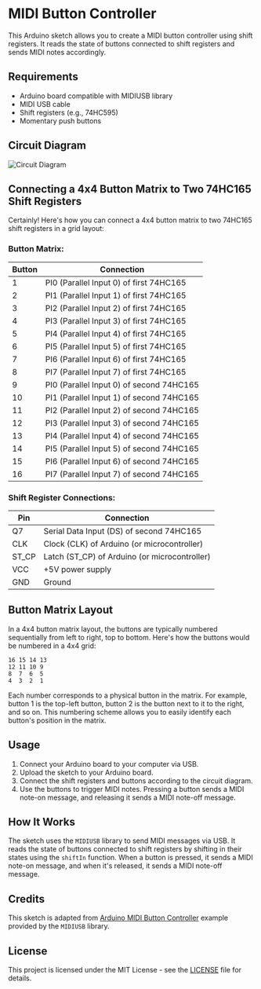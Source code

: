 # MIDI Button Controller

This Arduino sketch allows you to create a MIDI button controller using shift registers. It reads the state of buttons connected to shift registers and sends MIDI notes accordingly.

## Requirements

- Arduino board compatible with MIDIUSB library
- MIDI USB cable
- Shift registers (e.g., 74HC595)
- Momentary push buttons

## Circuit Diagram

![Circuit Diagram](https://github.com/InfectedBytes/ArduinoShiftIn/blob/master/ShiftIn%2Fexamples%2FTwoShiftRegisters%2FLayout2.png)

## Connecting a 4x4 Button Matrix to Two 74HC165 Shift Registers

Certainly! Here's how you can connect a 4x4 button matrix to two 74HC165 shift registers in a grid layout:

### Button Matrix:
| Button | Connection                                |
|--------|-------------------------------------------|
| 1      | PI0 (Parallel Input 0) of first 74HC165  |
| 2      | PI1 (Parallel Input 1) of first 74HC165  |
| 3      | PI2 (Parallel Input 2) of first 74HC165  |
| 4      | PI3 (Parallel Input 3) of first 74HC165  |
| 5      | PI4 (Parallel Input 4) of first 74HC165  |
| 6      | PI5 (Parallel Input 5) of first 74HC165  |
| 7      | PI6 (Parallel Input 6) of first 74HC165  |
| 8      | PI7 (Parallel Input 7) of first 74HC165  |
| 9      | PI0 (Parallel Input 0) of second 74HC165 |
| 10     | PI1 (Parallel Input 1) of second 74HC165 |
| 11     | PI2 (Parallel Input 2) of second 74HC165 |
| 12     | PI3 (Parallel Input 3) of second 74HC165 |
| 13     | PI4 (Parallel Input 4) of second 74HC165 |
| 14     | PI5 (Parallel Input 5) of second 74HC165 |
| 15     | PI6 (Parallel Input 6) of second 74HC165 |
| 16     | PI7 (Parallel Input 7) of second 74HC165 |

### Shift Register Connections:
| Pin   | Connection                                |
|-------|-------------------------------------------|
| Q7    | Serial Data Input (DS) of second 74HC165 |
| CLK   | Clock (CLK) of Arduino (or microcontroller)|
| ST_CP | Latch (ST_CP) of Arduino (or microcontroller)|
| VCC   | +5V power supply                          |
| GND   | Ground                                    |


## Button Matrix Layout

In a 4x4 button matrix layout, the buttons are typically numbered sequentially from left to right, top to bottom. Here's how the buttons would be numbered in a 4x4 grid:

```
16 15 14 13
12 11 10 9
8  7  6  5
4  3  2  1
```

Each number corresponds to a physical button in the matrix. For example, button 1 is the top-left button, button 2 is the button next to it to the right, and so on. This numbering scheme allows you to easily identify each button's position in the matrix.

## Usage

1. Connect your Arduino board to your computer via USB.
2. Upload the sketch to your Arduino board.
3. Connect the shift registers and buttons according to the circuit diagram.
4. Use the buttons to trigger MIDI notes. Pressing a button sends a MIDI note-on message, and releasing it sends a MIDI note-off message.

## How It Works

The sketch uses the `MIDIUSB` library to send MIDI messages via USB. It reads the state of buttons connected to shift registers by shifting in their states using the `shiftIn` function. When a button is pressed, it sends a MIDI note-on message, and when it's released, it sends a MIDI note-off message.

## Credits

This sketch is adapted from [Arduino MIDI Button Controller](https://github.com/arduino-libraries/MIDIUSB/blob/master/examples/MIDIUSB_ButtonController/MIDIUSB_ButtonController.ino) example provided by the `MIDIUSB` library.

## License

This project is licensed under the MIT License - see the [LICENSE](LICENSE) file for details.

